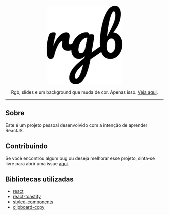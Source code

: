 <p align="center">
  <img src="https://raw.githubusercontent.com/luizdemoraes/rgb/master/public/logo.png" width="240" />
</p>

<p align="center">
  Rgb, slides e um background que muda de cor. Apenas isso. <a href="https://rgb.luizdemoraes.dev" rel="noopener noreferrer" target="_blank">Veja aqui</a>.
</p>

---

## Sobre

Este é um projeto pessoal desenvolvido com a intenção de aprender ReactJS.

## Contribuindo

Se você encontrou algum bug ou deseja melhorar esse projeto, sinta-se livre para abrir uma issue [aqui](https://github.com/luizdemoraes/rgb/issues).

## Bibliotecas utilizadas

- [react](https://reactjs.org/)
- [react-toastify](https://fkhadra.github.io/react-toastify/)
- [styled-components](https://www.styled-components.com/)
- [clipboard-copy](https://github.com/feross/clipboard-copy)